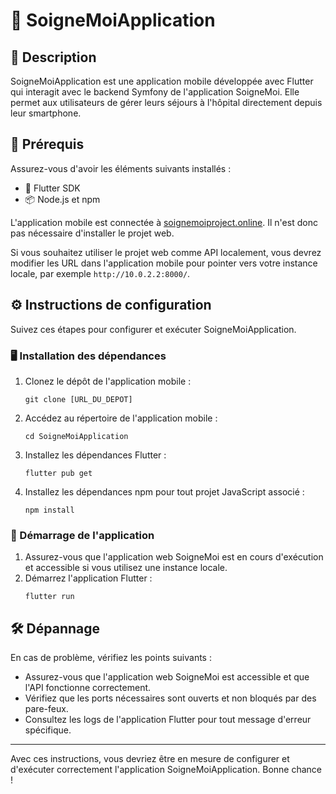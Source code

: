 <!DOCTYPE html>
<html lang="fr">
<head>
    <meta charset="UTF-8">
    <meta name="viewport" content="width=device-width, initial-scale=1.0">
</head>
<body>

<h1>🌟 SoigneMoiApplication</h1>

<h2>📝 Description</h2>
<p>
    SoigneMoiApplication est une application mobile développée avec Flutter qui interagit avec le backend Symfony de l'application SoigneMoi. Elle permet aux utilisateurs de gérer leurs séjours à l'hôpital directement depuis leur smartphone.
</p>

<h2>🚀 Prérequis</h2>
<p>Assurez-vous d'avoir les éléments suivants installés :</p>
<ul>
    <li>📱 Flutter SDK</li>
    <li>📦 Node.js et npm</li>
</ul>

<p>L'application mobile est connectée à <a href="https://soignemoiproject.online">soignemoiproject.online</a>. Il n'est donc pas nécessaire d'installer le projet web.</p>
<p>Si vous souhaitez utiliser le projet web comme API localement, vous devrez modifier les URL dans l'application mobile pour pointer vers votre instance locale, par exemple <code>http://10.0.2.2:8000/</code>.</p>

<h2>⚙️ Instructions de configuration</h2>
<p>Suivez ces étapes pour configurer et exécuter SoigneMoiApplication.</p>

<h3>🖥️ Installation des dépendances</h3>
<ol>
    <li>Clonez le dépôt de l'application mobile :
        <pre><code>git clone [URL_DU_DEPOT]</code></pre>
    </li>
    <li>Accédez au répertoire de l'application mobile :
        <pre><code>cd SoigneMoiApplication</code></pre>
    </li>
    <li>Installez les dépendances Flutter :
        <pre><code>flutter pub get</code></pre>
    </li>
    <li>Installez les dépendances npm pour tout projet JavaScript associé :
        <pre><code>npm install</code></pre>
    </li>
</ol>

<h3>🚀 Démarrage de l'application</h3>
<ol>
    <li>Assurez-vous que l'application web SoigneMoi est en cours d'exécution et accessible si vous utilisez une instance locale.</li>
    <li>Démarrez l'application Flutter :
        <pre><code>flutter run</code></pre>
    </li>
</ol>

<h2>🛠️ Dépannage</h2>
<p>En cas de problème, vérifiez les points suivants :</p>
<ul>
    <li>Assurez-vous que l'application web SoigneMoi est accessible et que l'API fonctionne correctement.</li>
    <li>Vérifiez que les ports nécessaires sont ouverts et non bloqués par des pare-feux.</li>
    <li>Consultez les logs de l'application Flutter pour tout message d'erreur spécifique.</li>
</ul>

<hr>

<p>Avec ces instructions, vous devriez être en mesure de configurer et d'exécuter correctement l'application SoigneMoiApplication. Bonne chance !</p>

</body>
</html>
